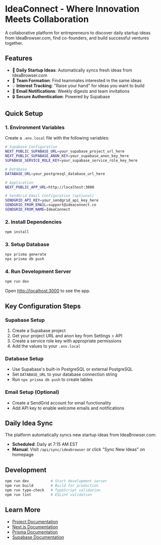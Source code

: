 # IdeaConnect - Where Innovation Meets Collaboration

A collaborative platform for entrepreneurs to discover daily startup ideas from IdeaBrowser.com, find co-founders, and build successful ventures together.

## Features

- 🚀 **Daily Startup Ideas**: Automatically syncs fresh ideas from IdeaBrowser.com
- 👥 **Team Formation**: Find teammates interested in the same ideas
- 💡 **Interest Tracking**: "Raise your hand" for ideas you want to build  
- 📧 **Email Notifications**: Weekly digests and team invitations
- 🔒 **Secure Authentication**: Powered by Supabase

## Quick Setup

### 1. Environment Variables

Create a `.env.local` file with the following variables:

```bash
# Supabase Configuration
NEXT_PUBLIC_SUPABASE_URL=your_supabase_project_url_here
NEXT_PUBLIC_SUPABASE_ANON_KEY=your_supabase_anon_key_here
SUPABASE_SERVICE_ROLE_KEY=your_supabase_service_role_key_here

# Database
DATABASE_URL=your_postgresql_database_url_here

# Application
NEXT_PUBLIC_APP_URL=http://localhost:3000

# SendGrid Email Configuration (optional)
SENDGRID_API_KEY=your_sendgrid_api_key_here
SENDGRID_FROM_EMAIL=support@ideaconnect.co
SENDGRID_FROM_NAME=IdeaConnect
```

### 2. Install Dependencies

```bash
npm install
```

### 3. Setup Database

```bash
npx prisma generate
npx prisma db push
```

### 4. Run Development Server

```bash
npm run dev
```

Open [http://localhost:3000](http://localhost:3000) to see the app.

## Key Configuration Steps

### Supabase Setup
1. Create a Supabase project
2. Get your project URL and anon key from Settings > API
3. Create a service role key with appropriate permissions
4. Add the values to your `.env.local`

### Database Setup
- Use Supabase's built-in PostgreSQL or external PostgreSQL
- Set `DATABASE_URL` to your database connection string
- Run `npx prisma db push` to create tables

### Email Setup (Optional)
- Create a SendGrid account for email functionality
- Add API key to enable welcome emails and notifications

## Daily Idea Sync

The platform automatically syncs new startup ideas from IdeaBrowser.com:
- **Scheduled**: Daily at 7:15 AM EST
- **Manual**: Visit `/api/sync/ideabrowser` or click "Sync New Ideas" on homepage

## Development

```bash
npm run dev          # Start development server
npm run build        # Build for production
npm run type-check   # TypeScript validation
npm run lint         # ESLint validation
```

## Learn More

- [Project Documentation](./IDEABROWSER_INTEGRATION.md)
- [Next.js Documentation](https://nextjs.org/docs)
- [Prisma Documentation](https://www.prisma.io/docs)
- [Supabase Documentation](https://supabase.com/docs)

